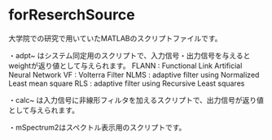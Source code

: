 # forReserchSource

大学院での研究で用いていたMATLABのスクリプトファイルです。

・adpt~ はシステム同定用のスクリプトで、入力信号・出力信号を与えるとweightが返り値として与えられます。
  FLANN : Functional Link Artificial Neural Network
  VF    : Volterra Filter
  NLMS  : adaptive filter using Normalized Least mean square
  RLS   : adaptive filter using Recursive Least squares
  
・calc~ は入力信号に非線形フィルタを加えるスクリプトで、出力信号が返り値として与えられます。

・mSpectrum2はスペクトル表示用のスクリプトです。
